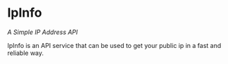# IpInfo
_A Simple IP Address API_

IpInfo is an API service that can be used to get your public ip in a fast and reliable way.